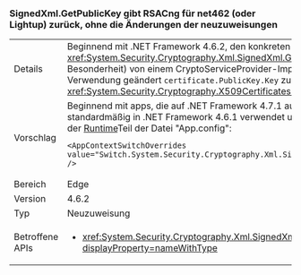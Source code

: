 ### <a name="signedxmlgetpublickey-returns-rsacng-on-net462-or-lightup-without-retargeting-change"></a>SignedXml.GetPublicKey gibt RSACng für net462 (oder Lightup) zurück, ohne die Änderungen der neuzuweisungen

|   |   |
|---|---|
|Details|Beginnend mit .NET Framework 4.6.2, den konkreten Typ des Objekts zurückgegeben wird, indem Sie die <xref:System.Security.Cryptography.Xml.SignedXml.GetPublicKey%2A?displayProperty=nameWithType> Methode geändert (ohne eine Besonderheit) von einem CryptoServiceProvider-Implementierung eine Cng-Implementierung. Dies ist, da die Implementierung von der Verwendung geändert <code>certificate.PublicKey.Key</code> zur Verwendung der internen <code>certificate.GetAnyPublicKey</code> die leitet an <xref:System.Security.Cryptography.X509Certificates.RSACertificateExtensions.GetRSAPublicKey%2A?displayProperty=nameWithType>.|
|Vorschlag|Beginnend mit apps, die auf .NET Framework 4.7.1 ausgeführt wird, können Sie die CryptoServiceProvider-Implementierung, die standardmäßig in .NET Framework 4.6.1 verwendet und frühere Versionen durch Hinzufügen der folgenden Konfigurations wechseln Sie zu der [Runtime](~/docs/framework/configure-apps/file-schema/runtime/runtime-element.md)Teil der Datei "App.config":<pre><code class="language-xml">&lt;AppContextSwitchOverrides value=&quot;Switch.System.Security.Cryptography.Xml.SignedXmlUseLegacyCertificatePrivateKey=true&quot; /&gt;&#13;&#10;</code></pre>|
|Bereich|Edge|
|Version|4.6.2|
|Typ|Neuzuweisung|
|Betroffene APIs|<ul><li><xref:System.Security.Cryptography.Xml.SignedXml.CheckSignatureReturningKey(System.Security.Cryptography.AsymmetricAlgorithm@)?displayProperty=nameWithType></li></ul>|

